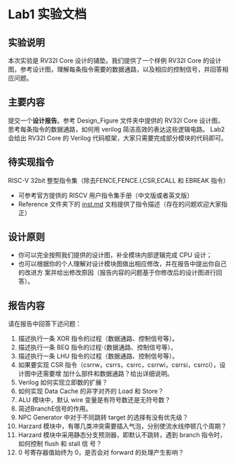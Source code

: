 # Lab1 实验文档

## 实验说明 
本次实验是 RV32I Core 设计的铺垫。我们提供了一个样例 RV32I Core 的设计图，参考设计图，理解每条指令需要的数据通路，以及相应的控制信号，并回答相应问题。

## 主要内容
提交一个**设计报告**。参考 Design_Figure 文件夹中提供的 RV32I Core 设计图，思考每条指令的数据通路，如何用 verilog 简洁高效的表达这些逻辑电路。 
Lab2 会给出 RV32I Core 的 Verilog 代码框架，大家只需要完成部分模块的代码即可。

## 待实现指令
RISC-V 32bit 整型指令集（除去FENCE,FENCE.I,CSR,ECALL 和 EBREAK 指令） 
* 可参考官方提供的 RISCV 用户指令集手册（中文版或者英文版）
* Reference 文件夹下的 [inst.md](https://git.ustc.edu.cn/Ithaqua/ustc_ca2021_lab/-/blob/master/References/insts.md) 文档提供了指令描述（存在的问题欢迎大家指正）

## 设计原则 
* 你可以完全按照我们提供的设计图，补全模块内部逻辑完成 CPU 设计； 
* 也可以根据你的个人理解对设计模块图做出相应修改，并在报告中提出你自己的改进方 案并给出修改原因（报告内容的问题基于你修改后的设计图进行回答）。

## 报告内容
请在报告中回答下述问题： 
1. 描述执行一条 XOR 指令的过程（数据通路、控制信号等）。 
2. 描述执行一条 BEQ 指令的过程·（数据通路、控制信号等）。 
3. 描述执行一条 LHU 指令的过程（数据通路、控制信号等）。 
4. 如果要实现 CSR 指令（csrrw，csrrs，csrrc，csrrwi，csrrsi，csrrci），设计图中还需要增 加什么部件和数据通路？给出详细说明。 
5. Verilog 如何实现立即数的扩展？ 
6. 如何实现 Data Cache 的非字对齐的 Load 和 Store？ 
7. ALU 模块中，默认 wire 变量是有符号数还是无符号数？ 
8. 简述BranchE信号的作用。 
9. NPC Generator 中对于不同跳转 target 的选择有没有优先级？ 
10. Harzard 模块中，有哪几类冲突需要插入气泡，分别使流水线停顿几个周期？ 
11. Harzard 模块中采用静态分支预测器，即默认不跳转，遇到 branch 指令时，如何控制 flush 和 stall 信 号？ 
12. 0 号寄存器值始终为 0，是否会对 forward 的处理产生影响？
